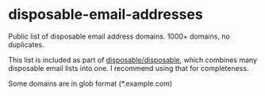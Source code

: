disposable-email-addresses
==========================

Public list of disposable email address domains. 1000+ domains, no duplicates.

This list is included as part of [disposable/disposable](https://github.com/disposable/disposable), which combines many disposable email lists into one. I recommend using that for completeness.

Some domains are in glob format (*.example.com)
